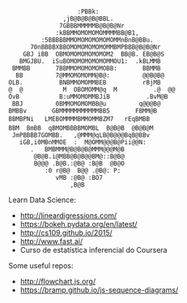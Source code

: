 ```
                   :PBBk:
               ,jB@B@B@B@BBL.
              7GBBBMMMMMB@B@B@Nr
             :kBBMMOMOMOMOMMMMBB@B1,
         :5BBBBBMMOMOMOMOMOMOMMnBnB@BBu.
      70nBBBBXBBOMOMOMOMOMOMMBMPBBB@B@B@Nr
    GBJ iBB  OBMOMOMOMOMOMOM2  BB@B. EB@B@S
   BMGJBU.  iSuBOMOMOMOMOMOMMOU1:  .kBLMMB
 BMMBB       7BBMMOMOMOMOMOBB:       BBMMB
  BB         7@MMOMOMOMM@B@:         @@B@B@
OLB.          BNBMMOMOMMBEB          rBjMB
@  @           M  OBOMOMM@q  M          .@  @@
OvB           B:uMMOMOMMBJiB          .BvM@B
 BBJ         0BMMOMOMOMBB@u         q@@@B@
BMBBv       GBMMMMMMMMMMMBB5       FBMM@B
BBMBPNi   LMEBOMMMMBMMOMMBZM7   rEqBMBB
BBM  BmBB  qBMOMBBBBMOMBL  B@B@B  @B@B@M
 JmPBBBB7GOMBB.   ,@MMM@qLB@B@@@BqB@BBv
   iGB,i0MBnMMOE  :  M@OMM@@@B@Pii@@N:
      .   BMBMMM@B@B@B@MMM@@@M@B
       @B@B.i@MBB@B@B@@BM@::B@B@
       B@@@ .B@B.:@B@ :B@B  @B@O
          :0 r@B@  B@@ .@B@: P:
             vMB :@B@ :BO7
                 ,B@B
```

Learn Data Science:

- http://lineardigressions.com/
- https://bokeh.pydata.org/en/latest/
- http://cs109.github.io/2015/
- http://www.fast.ai/
- Curso de estatística inferencial do Coursera

Some useful repos:

- http://flowchart.js.org/
- https://bramp.github.io/js-sequence-diagrams/
